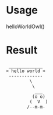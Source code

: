 # Usage
helloWorldOwl()
# Result
```
 _____________
< hello world >
 -------------
         \
          \
           ___
          (o o)
         (  V  )
        /--m-m-
```
